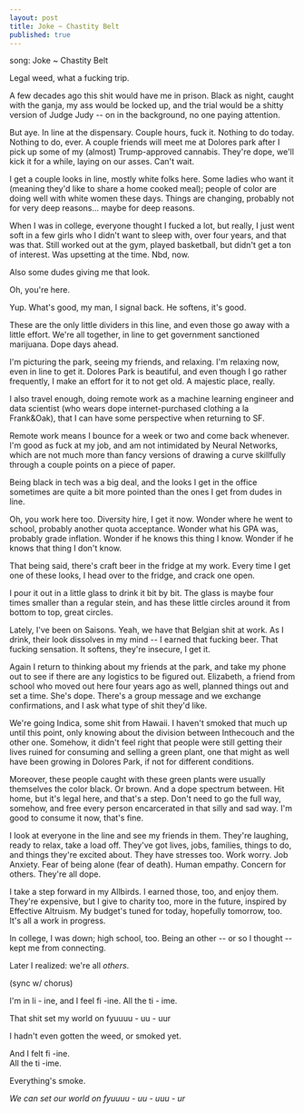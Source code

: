 ```yaml
---
layout: post
title: Joke ~ Chastity Belt
published: true
---
```


song: Joke ~ Chastity Belt

Legal weed, what a fucking trip. 

A few decades ago this shit would have me in prison. Black as night, caught with the ganja, my ass would be locked up, and the trial would be a shitty version of Judge Judy -- on in the background, no one paying attention. 

But aye. In line at the dispensary. Couple hours, fuck it. Nothing to do today. Nothing to do, ever. A couple friends will meet me at Dolores park after I pick up some of my (almost) Trump-approved cannabis. They're dope, we'll kick it for a while, laying on our asses. Can't wait.

I get a couple looks in line, mostly white folks here. Some ladies who want it (meaning they'd like to share a home cooked meal); people of color are doing well with white women these days. Things are changing, probably not for very deep reasons... maybe for deep reasons. 

When I was in college, everyone thought I fucked a lot, but really, I just went soft in a few girls who I didn't want to sleep with, over four years, and that was that. Still worked out at the gym, played basketball, but didn't get a ton of interest. Was upsetting at the time. Nbd, now. 

Also some dudes giving me that look. 

Oh, you're here. 

Yup. What's good, my man, I signal back. He softens, it's good. 

These are the only little dividers in this line, and even those go away with a little effort. We're all together, in line to get government sanctioned marijuana. Dope days ahead.
 
I'm picturing the park, seeing my friends, and relaxing. I'm relaxing now, even in line to get it. Dolores Park is beautiful, and even though I go rather frequently, I make an effort for it to not get old. A majestic place, really. 

I also travel enough, doing remote work as a machine learning engineer and data scientist (who wears dope internet-purchased clothing a la Frank&Oak), that I can have some perspective when returning to SF.

Remote work means I bounce for a week or two and come back whenever. I'm good as fuck at my job, and am not intimidated by Neural Networks, which are not much more than fancy versions of drawing a curve skillfully through a couple points on a piece of paper.  

Being black in tech was a big deal, and the looks I get in the office sometimes are quite a bit more  pointed than the ones I get from dudes in line.  

Oh, you work here too. Diversity hire, I get it now. Wonder where he went to school, probably another quota acceptance. Wonder what his GPA was, probably grade inflation. Wonder if he knows this thing I know. Wonder if he knows that thing I don't know. 

That being said, there's craft beer in the fridge at my work. Every time I get one of these looks, I head over to the fridge, and crack one open. 

I pour it out in a little glass to drink it bit by bit. The glass is maybe four times smaller than a regular stein, and has these little circles around it from bottom to top, great circles. 

Lately, I've been on Saisons. Yeah, we have that Belgian shit at work. As I drink, their look dissolves in my mind -- I earned that fucking beer. That fucking sensation. It softens, they're insecure, I get it. 

Again I return to thinking about my friends at the park, and take my phone out to see if there are any logistics to be figured out. Elizabeth, a friend from school who moved out here four years ago as well, planned things out and set a time. She's dope. There's a group message and we exchange confirmations, and I ask what type of shit they'd like. 

We're going Indica, some shit from Hawaii. I haven't smoked that much up until this point, only knowing about the division between Inthecouch and the other one. Somehow, it didn't feel right that people were still getting their lives ruined for consuming and selling a green plant, one that might as well have been growing in Dolores Park, if not for different conditions.

Moreover, these people caught with these green plants were usually themselves the color black. Or brown. And a dope spectrum between.  Hit home, but it's legal here, and that's a step. Don't need to go the full way, somehow, and free every person encarcerated in that silly and sad way. I'm good to consume it now, that's fine. 

I look at everyone in the line and see my friends in them. They're laughing, ready to relax, take a load off. They've got lives, jobs, families, things to do, and things they're excited about. They have stresses too. Work worry. Job Anxiety. Fear of being alone (fear of death). Human empathy. Concern for others. They're all dope. 

I take a step forward in my Allbirds. I earned those, too, and enjoy them. They're expensive, but I give to charity too, more in the future, inspired by Effective Altruism. My budget's tuned for today, hopefully tomorrow, too. It's all a work in progress. 

In college, I was down; high school, too. Being an other -- or so I thought -- kept me from connecting. 

Later I realized: we're all _others_. 

(sync w/ chorus)

I'm in li - ine,
	 and I feel fi -ine.
	 		All the ti - ime. 

That shit set my world on fyuuuu - uu - uur 

I hadn't even gotten the weed, or smoked yet.

And I felt fi -ine.  
	All the ti -ime. 

Everything's smoke.  

_We can set our world on fyuuuu - uu - uuu - ur_
